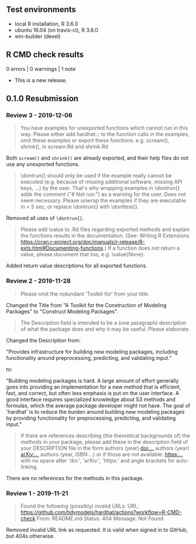 ## Test environments
* local R installation, R 3.6.0
* ubuntu 16.04 (on travis-ci), R 3.6.0
* win-builder (devel)

## R CMD check results

0 errors | 0 warnings | 1 note

* This is a new release.

## 0.1.0 Resubmission

### Review 3 - 2019-12-06

> You have examples for unexported functions which cannot run in this way.
Please either add hardhat::: to the function calls in the examples, omit
these examples or export these functions. e.g. scream(), shrink(), in
scream.Rd and shrink.Rd

Both `scream()` and `shrink()` are already exported, and their help files do not use any unexported functions.

> \dontrun{} should only be used if the example really cannot be executed
(e.g. because of missing additional software, missing API keys, ...) by
the user. That's why wrapping examples in \dontrun{} adds the comment
("# Not run:") as a warning for the user.
Does not seem necessary.
Please unwrap the examples if they are executable in < 5 sec, or replace
\dontrun{} with \donttest{}.

Removed all uses of `\dontrun{}`.

> Please add \value to .Rd files regarding exported methods and explain
the functions results in the documentation.
(See: Writing R Extensions
<https://cran.r-project.org/doc/manuals/r-release/R-exts.html#Documenting-functions>
)
If a function does not return a value, please document that too, e.g.
\value{None}.

Added return value descriptions for all exported functions.

### Review 2 - 2019-11-28

> Please omit the redundant 'Toolkit for' from your title.

Changed the Title from "A Toolkit for the Construction of Modeling Packages" to "Construct Modeling Packages".

> The Description field is intended to be a (one paragraph) description
of what the package does and why it may be useful. Please elaborate.

Changed the Description from:

"Provides infrastructure for building new modeling packages, including functionality around preprocessing, predicting, and validating input."

to:

"Building modeling packages is hard. A large amount of effort generally goes into providing an implementation for a new method that is efficient, fast, and correct, but often less emphasis is put on the user interface. A good interface requires specialized knowledge about S3 methods and formulas, which the average package developer might not have. The goal of 'hardhat' is to reduce the burden around building new modeling packages by providing functionality for preprocessing, predicting, and validating input."

> If there are references describing (the theoretical backgrounds of) the
methods in your package, please add these in the description field of
your DESCRIPTION file in the form
authors (year) <doi:...>
authors (year) <arXiv:...>
authors (year, ISBN:...)
or if those are not available: <https:...>
with no space after 'doi:', 'arXiv:', 'https:' and angle brackets for
auto-linking.

There are no references for the methods in this package.

### Review 1 - 2019-11-21

> Found the following (possibly) invalid URLs:
     URL: https://github.com/tidymodels/hardhat/actions?workflow=R-CMD-check
       From: README.md
       Status: 404
       Message: Not Found

Removed invalid URL link as requested. It is valid when signed in to GitHub,
but 404s otherwise.
